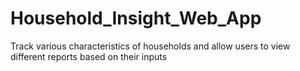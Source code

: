 # Household_Insight_Web_App
Track various characteristics of households and allow users to view different reports based on their inputs
